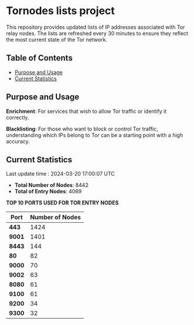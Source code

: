 # Tornodes lists project

This repository provides updated lists of IP addresses associated with Tor relay nodes. The lists are refreshed every 30 minutes to ensure they reflect the most current state of the Tor network.

## Table of Contents

- [Purpose and Usage](#purpose-and-usage)
- [Current Statistics](#current-statistics)


## Purpose and Usage

**Enrichment**: For services that wish to allow Tor traffic or identify it correctly.

**Blacklisting**: For those who want to block or control Tor traffic, understanding which IPs belong to Tor can be a starting point with a high accuracy.

## Current Statistics

Last update time : 2024-03-20 17:00:07 UTC

- **Total Number of Nodes**: 8442
- **Total of Entry Nodes**: 4069

**TOP 10 PORTS USED FOR TOR ENTRY NODES**

| **Port** | **Number of Nodes** |
|------|-----------------|
| **443**   | 1424  |
| **9001**   | 1401  |
| **8443**   | 144  |
| **80**   | 82  |
| **9000**   | 70  |
| **9002**   | 63  |
| **8080**   | 61  |
| **9100**   | 61  |
| **9200**   | 34  |
| **9300**   | 32  |

